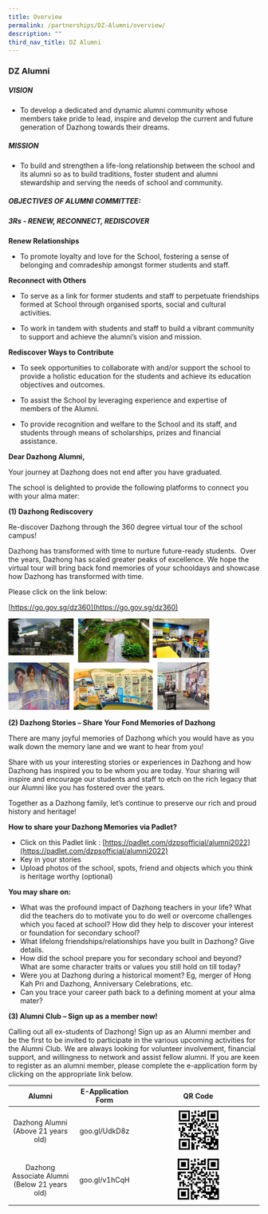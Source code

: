 ```yaml
---
title: Overview
permalink: /partnerships/DZ-Alumni/overview/
description: ""
third_nav_title: DZ Alumni
---
```

### DZ Alumni

##### VISION  
  

*   To develop a dedicated and dynamic alumni community whose members take pride to lead, inspire and develop the current and future generation of Dazhong towards their dreams.  
    

  

##### MISSION

*   To build and strengthen a life-long relationship between the school and its alumni so as to build traditions, foster student and alumni stewardship and serving the needs of school and community.

  

##### OBJECTIVES OF ALUMNI COMMITTEE:  
##### 3Rs - RENEW, RECONNECT, REDISCOVER

**Renew Relationships**

*   To promote loyalty and love for the School, fostering a sense of belonging and comradeship amongst former students and staff.  
    

**Reconnect with Others**

*   To serve as a link for former students and staff to perpetuate friendships formed at School through organised sports, social and cultural activities.   
    

  

*   To work in tandem with students and staff to build a vibrant community to support and achieve the alumni’s vision and mission.

  

**Rediscover Ways to Contribute**

*   To seek opportunities to collaborate with and/or support the school to provide a holistic education for the students and achieve its education objectives and outcomes.

  

*   To assist the School by leveraging experience and expertise of members of the Alumni.
    

  

*   To provide recognition and welfare to the School and its staff, and students through means of scholarships, prizes and financial assistance.
    

**Dear Dazhong Alumni,** 

Your journey at Dazhong does not end after you have graduated.   

The school is delighted to provide the following platforms to connect you with your alma mater:  

  

  

**(1) Dazhong Rediscovery** 

  

Re-discover Dazhong through the 360 degree virtual tour of the school campus! 

  

Dazhong has transformed with time to nurture future-ready students.  Over the years, Dazhong has scaled greater peaks of excellence. We hope the virtual tour will bring back fond memories of your schooldays and showcase how Dazhong has transformed with time. 

  

Please click on the link below: 

[https://go.gov.sg/dz360](https://go.gov.sg/dz360)

<img src="/images/alumni1.png" style="width:80%">


**(2) Dazhong Stories – Share Your Fond Memories of Dazhong** 

  

There are many joyful memories of Dazhong which you would have as you walk down the memory lane and we want to hear from you! 

  

Share with us your interesting stories or experiences in Dazhong and how Dazhong has inspired you to be whom you are today. Your sharing will inspire and encourage our students and staff to etch on the rich legacy that our Alumni like you has fostered over the years. 

  

Together as a Dazhong family, let’s continue to preserve our rich and proud history and heritage!  

**How to share your Dazhong Memories via Padlet?**

*   Click on this Padlet link : [https://padlet.com/dzpsofficial/alumni2022](https://padlet.com/dzpsofficial/alumni2022)
*   Key in your stories
*   Upload photos of the school, spots, friend and objects which you think is heritage worthy (optional)

**You may share on:**

*   What was the profound impact of Dazhong teachers in your life? What did the teachers do to motivate you to do well or overcome challenges which you faced at school? How did they help to discover your interest or foundation for secondary school?
*   What lifelong friendships/relationships have you built in Dazhong? Give details.
*   How did the school prepare you for secondary school and beyond? What are some character traits or values you still hold on till today?
*   Were you at Dazhong during a historical moment? Eg, merger of Hong Kah Pri and Dazhong, Anniversary Celebrations, etc.
*   Can you trace your career path back to a defining moment at your alma mater?

  

**(3) Alumni Club – Sign up as a member now!**

Calling out all ex-students of Dazhong! Sign up as an Alumni member and be the first to be invited to participate in the various upcoming activities for the Alumni Club. We are always looking for volunteer involvement, financial support, and willingness to network and assist fellow alumni. If you are keen to register as an alumni member, please complete the e-application form by clicking on the appropriate link below.

| Alumni 	| E-Application Form 	| QR Code 	|
|:---:	|:---:	|:---:	|
| Dazhong Alumni<br>(Above 21 years old) 	| goo.gl/UdkD8z 	| <img src="/images/QR1.png" style="width:40%"> 	|
| Dazhong Associate Alumni<br>(Below 21 years old) 	| goo.gl/v1hCqH 	| <img src="/images/QR2.png" style="width:40%"> 	|
